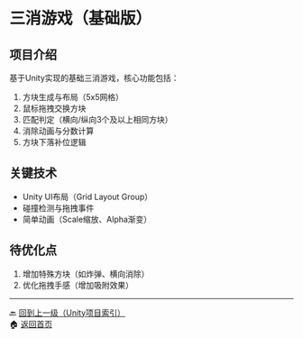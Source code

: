 # 三消游戏（基础版）

## 项目介绍
基于Unity实现的基础三消游戏，核心功能包括：
1. 方块生成与布局（5x5网格）
2. 鼠标拖拽交换方块
3. 匹配判定（横向/纵向3个及以上相同方块）
4. 消除动画与分数计算
5. 方块下落补位逻辑

## 关键技术
- Unity UI布局（Grid Layout Group）
- 碰撞检测与拖拽事件
- 简单动画（Scale缩放、Alpha渐变）

## 待优化点
1. 增加特殊方块（如炸弹、横向消除）
2. 优化拖拽手感（增加吸附效果）

---
🔙 [回到上一级（Unity项目索引）](index.md)  
🏠 [返回首页](../../../../index.md)
